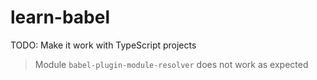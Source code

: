 # learn-babel

TODO: Make it work with TypeScript projects

> Module `babel-plugin-module-resolver` does not work as expected
